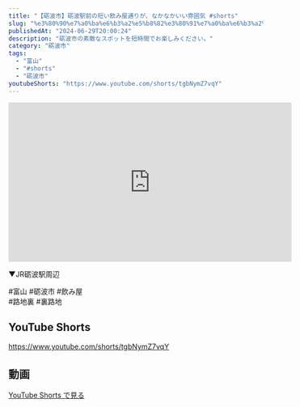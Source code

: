 ```yaml
---
title: "【砺波市】砺波駅前の短い飲み屋通りが、なかなかいい雰囲気 #shorts"
slug: "%e3%80%90%e7%a0%ba%e6%b3%a2%e5%b8%82%e3%80%91%e7%a0%ba%e6%b3%a2%e9%a7%85%e5%89%8d%e3%81%ae%e7%9f%ad%e3%81%84%e9%a3%b2%e3%81%bf%e5%b1%8b%e9%80%9a%e3%82%8a%e3%81%8c%e3%80%81%e3%81%aa%e3%81%8b%e3%81%aa"
publishedAt: "2024-06-29T20:00:24"
description: "砺波市の素敵なスポットを短時間でお楽しみください。"
category: "砺波市"
tags: 
  - "富山"
  - "#shorts"
  - "砺波市"
youtubeShorts: "https://www.youtube.com/shorts/tgbNymZ7vqY"
---
```


<iframe width="560" height="315" src="https://www.youtube.com/embed/VRW_SO0ecmw" frameborder="0" allowfullscreen></iframe>

▼JR砺波駅周辺

#富山 #砺波市 #飲み屋<br />
#路地裏 #裏路地

## YouTube Shorts

https://www.youtube.com/shorts/tgbNymZ7vqY

## 動画

[YouTube Shorts で見る](https://www.youtube.com/shorts/tgbNymZ7vqY)

